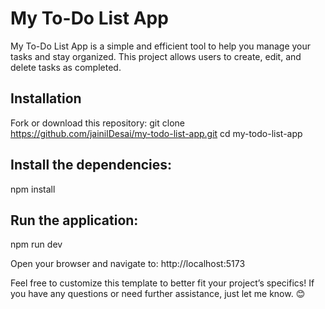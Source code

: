 # My To-Do List App
My To-Do List App is a simple and efficient tool to help you manage your tasks and stay organized. This project allows users to create, edit, and delete tasks  as completed.


## Installation
Fork or download this repository:
git clone https://github.com/jainilDesai/my-todo-list-app.git
cd my-todo-list-app

## Install the dependencies:
npm install

## Run the application:
npm run dev

Open your browser and navigate to:
http://localhost:5173

Feel free to customize this template to better fit your project’s specifics! If you have any questions or need further assistance, just let me know. 😊
